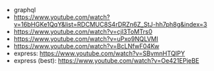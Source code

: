 - graphql
- https://www.youtube.com/watch?v=16bHGKe1QqY&list=RDCMUC8S4rDRZn6Z_StJ-hh7ph8g&index=3
- https://www.youtube.com/watch?v=cjl3ToMTrs0
- https://www.youtube.com/watch?v=uPxo9NQLVMI
- https://www.youtube.com/watch?v=BcLNfwF04Kw
- express: https://www.youtube.com/watch?v=SBvmnHTQIPY
- express (best): https://www.youtube.com/watch?v=Oe421EPjeBE